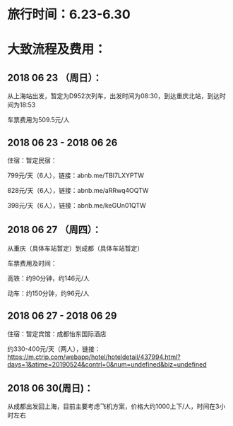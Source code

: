 # 旅行时间：6.23-6.30

# 大致流程及费用：

## 2018 06 23 （周日）：

从上海站出发，暂定为D952次列车，出发时间为08:30，到达重庆北站，到达时间为18:53

车票费用为509.5元/人

## 2018 06 23 - 2018 06 26

住宿：暂定民宿：

799元/天（6人），链接：abnb.me/TBI7LXYPTW

828元/天（6人），链接：abnb.me/aRRwq4OQTW

398元/天（6人），链接：abnb.me/keGUn01QTW

## 2018 06 27 （周四）：

从重庆（具体车站暂定）到成都（具体车站暂定）

车票费用及时间：

高铁：约90分钟，约146元/人

动车：约150分钟，约96元/人

## 2018 06 27 - 2018 06 29

住宿：暂定宾馆：成都怡东国际酒店

约330-400元/天（两人），链接：https://m.ctrip.com/webapp/hotel/hoteldetail/437994.html?days=1&atime=20190524&contrl=0&num=undefined&biz=undefined

## 2018 06 30(周日)：

从成都出发回上海，目前主要考虑飞机方案，价格大约1000上下/人，时间在3小时左右
